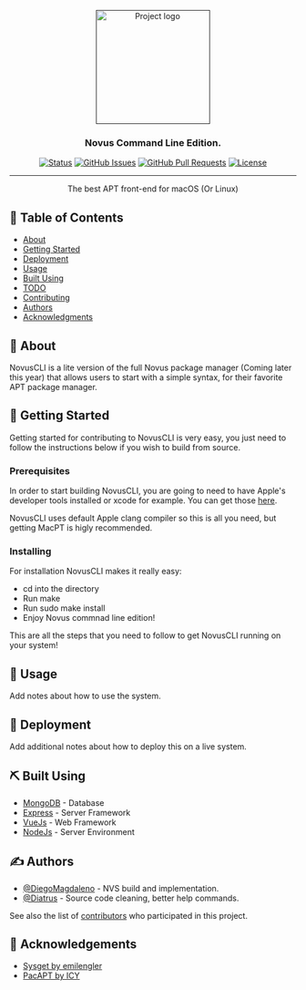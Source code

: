 <p align="center">
  <a href="" rel="noopener">
 <img width=200px height=200px src="https://i.imgur.com/6wj0hh6.jpg" alt="Project logo"></a>
</p>

<h3 align="center">Novus Command Line Edition.</h3>

<div align="center">

  [![Status](https://img.shields.io/badge/status-active-success.svg)]() 
  [![GitHub Issues](https://img.shields.io/github/issues/kylelobo/The-Documentation-Compendium.svg)](https://github.com/kylelobo/The-Documentation-Compendium/issues)
  [![GitHub Pull Requests](https://img.shields.io/github/issues-pr/kylelobo/The-Documentation-Compendium.svg)](https://github.com/kylelobo/The-Documentation-Compendium/pulls)
  [![License](https://img.shields.io/github/license/DiegoMagdaIeno/NovusCommnadLineEdition.svg?style=flat-square)](/LICENSE)

</div>

---

<p align="center"> The best APT front-end for macOS (Or Linux)
    <br> 
</p>

## 📝 Table of Contents
- [About](#about)
- [Getting Started](#getting_started)
- [Deployment](#deployment)
- [Usage](#usage)
- [Built Using](#built_using)
- [TODO](../TODO.md)
- [Contributing](../CONTRIBUTING.md)
- [Authors](#authors)
- [Acknowledgments](#acknowledgement)

## 🧐 About <a name = "about"></a>
NovusCLI is a lite version of the full Novus package manager (Coming later this year) that allows users to start with a simple syntax, for their favorite APT package manager.

## 🏁 Getting Started <a name = "getting_started"></a>
Getting started for contributing to NovusCLI is very easy, you just need to follow the instructions below if you wish to build from source.

### Prerequisites
In order to start building NovusCLI, you are going to need to have Apple's developer tools installed or xcode for example. You can get those [here](https://developer.apple.com/xcode/).

NovusCLI uses default Apple clang compiler so this is all you need, but getting MacPT is higly recommended.

### Installing

For installation NovusCLI makes it really easy:

* cd into the directory
* Run make 
* Run sudo make install
* Enjoy Novus commnad line edition!

This are all the steps that you need to follow to get NovusCLI running on your system!

## 🎈 Usage <a name="usage"></a>
Add notes about how to use the system.

## 🚀 Deployment <a name = "deployment"></a>
Add additional notes about how to deploy this on a live system.

## ⛏️ Built Using <a name = "built_using"></a>
- [MongoDB](https://www.mongodb.com/) - Database
- [Express](https://expressjs.com/) - Server Framework
- [VueJs](https://vuejs.org/) - Web Framework
- [NodeJs](https://nodejs.org/en/) - Server Environment

## ✍️ Authors <a name = "authors"></a>
- [@DiegoMagdaleno](https://github.com/DiegoMagdaIeno) - NVS build and implementation.
- [@Diatrus](https://github.com/Diatrus) - Source code cleaning, better help commands.

See also the list of [contributors](https://github.com/kylelobo/The-Documentation-Compendium/contributors) who participated in this project.

## 🎉 Acknowledgements <a name = "acknowledgement"></a>
- [Sysget by emilengler](https://github.com/emilengler/sysget) 
- [PacAPT by ICY](https://github.com/icy/pacapt)

